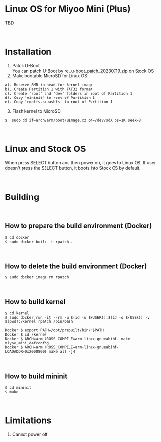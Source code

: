 # Linux OS for Miyoo Mini (Plus)
TBD

&nbsp;

# Installation
1. Patch U-Boot  
  You can patch U-Boot by [rel_u-boot_patch_20230719.zip](https://github.com/steward-fu/website/releases/download/miyoo-mini-plus/rel_u-boot_patch_20230719.zip) on Stock OS
2. Make bootable MicroSD for Linux OS
```
a). Reserve 8MB in head for kernel image
b). Create Partition 1 with FAT32 format
c). Create 'root' and 'dev' folders in root of Partition 1
d). Copy 'mininit' to root of Partition 1
e). Copy 'rootfs.squashfs' to root of Partition 1
```
3. Flash kernel to MicroSD
```
$  sudo dd if=arch/arm/boot/uImage.xz of=/dev/sdX bs=1K seek=8
```

&nbsp;

# Linux and Stock OS
When press SELECT button and then power on, it goes to Linux OS. If user doesn't press the SELECT button, it boots into Stock OS by default.

&nbsp;

# Building

&nbsp;

## How to prepare the build environment (Docker)
```
$ cd docker
$ sudo docker build -t rpatch .
```

&nbsp;

## How to delete the build environment (Docker)
```
$ sudo docker image rm rpatch
```

&nbsp;

## How to build kernel
```
$ cd kernel
$ sudo docker run -it --rm -u $(id -u ${USER}):$(id -g ${USER}) -v $(pwd):/kernel rpatch /bin/bash

Docker $ export PATH=/opt/prebuilt/bin/:$PATH
Docker $ cd /kernel
Docker $ ARCH=arm CROSS_COMPILE=arm-linux-gnueabihf- make miyoo_mini_defconfig
Docker $ ARCH=arm CROSS_COMPILE=arm-linux-gnueabihf- LOADADDR=0x20008000 make all -j4
```

&nbsp;

## How to build mininit
```
$ cd mininit
$ make
```

&nbsp;

# Limitations
1. Cannot power off
